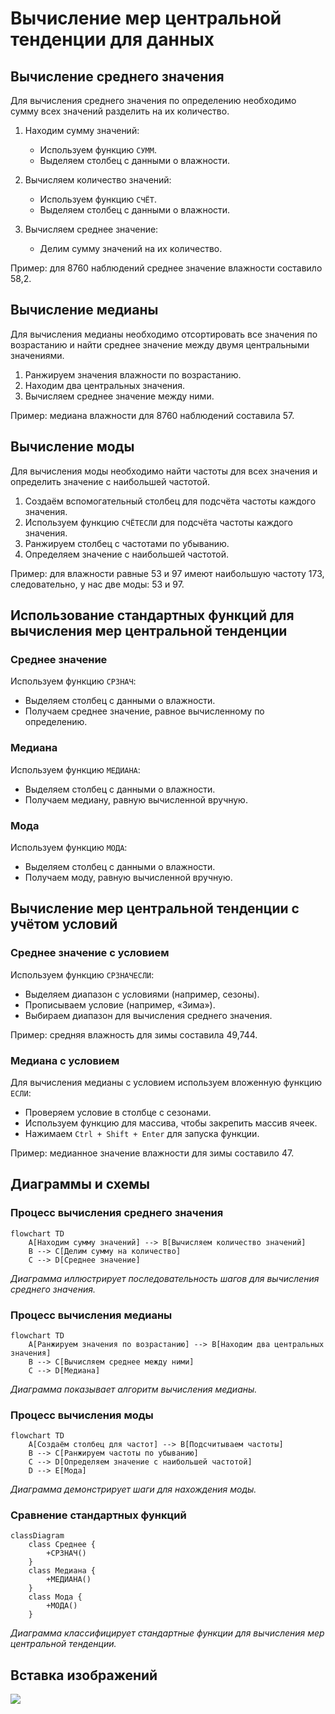# Вычисление мер центральной тенденции для данных

## Вычисление среднего значения

Для вычисления среднего значения по определению необходимо сумму всех значений разделить на их количество.

1. Находим сумму значений:
   - Используем функцию `СУММ`.
   - Выделяем столбец с данными о влажности.

2. Вычисляем количество значений:
   - Используем функцию `СЧЁТ`.
   - Выделяем столбец с данными о влажности.

3. Вычисляем среднее значение:
   - Делим сумму значений на их количество.

Пример: для 8760 наблюдений среднее значение влажности составило 58,2.

## Вычисление медианы

Для вычисления медианы необходимо отсортировать все значения по возрастанию и найти среднее значение между двумя центральными значениями.

1. Ранжируем значения влажности по возрастанию.
2. Находим два центральных значения.
3. Вычисляем среднее значение между ними.

Пример: медиана влажности для 8760 наблюдений составила 57.

## Вычисление моды

Для вычисления моды необходимо найти частоты для всех значения и определить значение с наибольшей частотой.

1. Создаём вспомогательный столбец для подсчёта частоты каждого значения.
2. Используем функцию `СЧЁТЕСЛИ` для подсчёта частоты каждого значения.
3. Ранжируем столбец с частотами по убыванию.
4. Определяем значение с наибольшей частотой.

Пример: для влажности равные 53 и 97 имеют наибольшую частоту 173, следовательно, у нас две моды: 53 и 97.

## Использование стандартных функций для вычисления мер центральной тенденции

### Среднее значение

Используем функцию `СРЗНАЧ`:
- Выделяем столбец с данными о влажности.
- Получаем среднее значение, равное вычисленному по определению.

### Медиана

Используем функцию `МЕДИАНА`:
- Выделяем столбец с данными о влажности.
- Получаем медиану, равную вычисленной вручную.

### Мода

Используем функцию `МОДА`:
- Выделяем столбец с данными о влажности.
- Получаем моду, равную вычисленной вручную.

## Вычисление мер центральной тенденции с учётом условий

### Среднее значение с условием

Используем функцию `СРЗНАЧЕСЛИ`:
- Выделяем диапазон с условиями (например, сезоны).
- Прописываем условие (например, «Зима»).
- Выбираем диапазон для вычисления среднего значения.

Пример: средняя влажность для зимы составила 49,744.

### Медиана с условием

Для вычисления медианы с условием используем вложенную функцию `ЕСЛИ`:
- Проверяем условие в столбце с сезонами.
- Используем функцию для массива, чтобы закрепить массив ячеек.
- Нажимаем `Ctrl + Shift + Enter` для запуска функции.

Пример: медианное значение влажности для зимы составило 47.

## Диаграммы и схемы

### Процесс вычисления среднего значения

```mermaid
flowchart TD
    A[Находим сумму значений] --> B[Вычисляем количество значений]
    B --> C[Делим сумму на количество]
    C --> D[Среднее значение]
```

*Диаграмма иллюстрирует последовательность шагов для вычисления среднего значения.*

### Процесс вычисления медианы

```mermaid
flowchart TD
    A[Ранжируем значения по возрастанию] --> B[Находим два центральных значения]
    B --> C[Вычисляем среднее между ними]
    C --> D[Медиана]
```

*Диаграмма показывает алгоритм вычисления медианы.*

### Процесс вычисления моды

```mermaid
flowchart TD
    A[Создаём столбец для частот] --> B[Подсчитываем частоты]
    B --> C[Ранжируем частоты по убыванию]
    C --> D[Определяем значение с наибольшей частотой]
    D --> E[Мода]
```

*Диаграмма демонстрирует шаги для нахождения моды.*

### Сравнение стандартных функций

```mermaid
classDiagram
    class Среднее {
        +СРЗНАЧ()
    }
    class Медиана {
        +МЕДИАНА()
    }
    class Мода {
        +МОДА()
    }
```

*Диаграмма классифицирует стандартные функции для вычисления мер центральной тенденции.*

## Вставка изображений

![](images/СдАД__LEC_05_PART_06_E/000239s_top_7.jpg)